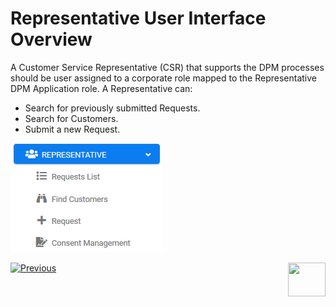# Representative User Interface Overview

A Customer Service Representative (CSR) that supports the DPM processes should be user assigned to a corporate role mapped to the Representative DPM Application role. 
A Representative can:

- Search for previously submitted Requests.
- Search for Customers.
- Submit a new Request. 

 ![image](/articles/DPM/images/Figure_32_Representative_menu.png)





[![Previous](/articles/DPM/images/Previous.png)](/articles/DPM/03_Representantive_User_Interface/README.md)[<img align="right" width="60" height="54" src="/articles/DPM/images/Next.png">](/articles/DPM/03_Representantive_User_Interface/02_Representative_User_Interface_Search.md)

